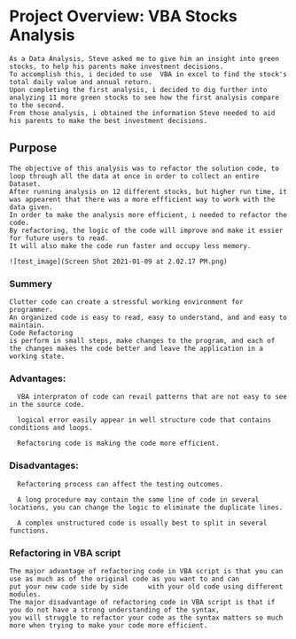 # Project Overview: VBA Stocks Analysis

    As a Data Analysis, Steve asked me to give him an insight into green stocks, to help his parents make investment decisions.
    To accomplish this, i decided to use  VBA in excel to find the stock's total daily value and annual return.
    Upon completing the first analysis, i decided to dig further into analyzing 11 more green stocks to see how the first analysis compare to the second. 
    From those analysis, i obtained the information Steve needed to aid his parents to make the best investment decisions.
 
## Purpose
    
    The objective of this analysis was to refactor the solution code, to loop through all the data at once in order to collect an entire Dataset.
    After running analysis on 12 different stocks, but higher run time, it was appearent that there was a more effficient way to work with the data given. 
    In order to make the analysis more efficient, i needed to refactor the code. 
    By refactoring, the logic of the code will improve and make it essier for future users to read. 
    It will also make the code run faster and occupy less memory.
    
    ![test_image](Screen Shot 2021-01-09 at 2.02.17 PM.png)    
### Summery
    
    Clutter code can create a stressful working environment for programmer.
    An organized code is easy to read, easy to understand, and and easy to maintain.
    Code Refactoring
    is perform in small steps, make changes to the program, and each of the changes makes the code better and leave the application in a working state.
    
### Advantages:

      VBA interpraton of code can revail patterns that are not easy to see in the source code.
      
      logical error easily appear in well structure code that contains conditions and loops.
      
      Refactoring code is making the code more efficient.      
      
      
### Disadvantages:
      
      Refactoring process can affect the testing outcomes.  
      
      A long procedure may contain the same line of code in several locations, you can change the logic to eliminate the duplicate lines.
      
      A complex unstructured code is usually best to split in several functions. 
      
### Refactoring in VBA script

    The major advantage of refactoring code in VBA script is that you can use as much as of the original code as you want to and can 
    put your new code side by side     with your old code using different modules. 
    The major disadvantage of refactoring code in VBA script is that if you do not have a strong understanding of the syntax,
    you will struggle to refactor your code as the syntax matters so much more when trying to make your code more efficient.
